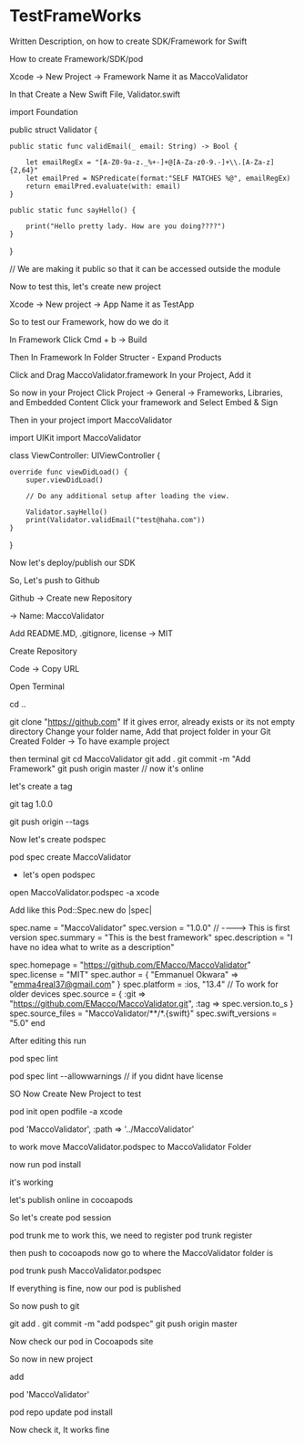 # TestFrameWorks
Written Description, on how to create SDK/Framework for Swift


How to create Framework/SDK/pod

Xcode -> New Project -> Framework
Name it as MaccoValidator

In that Create a New Swift File, Validator.swift


import Foundation

public struct Validator {

    public static func validEmail(_ email: String) -> Bool {

        let emailRegEx = "[A-Z0-9a-z._%+-]+@[A-Za-z0-9.-]+\\.[A-Za-z]{2,64}"
        let emailPred = NSPredicate(format:"SELF MATCHES %@", emailRegEx)
        return emailPred.evaluate(with: email)
    }
    
    public static func sayHello() {

        print("Hello pretty lady. How are you doing????")
    }
}

// We are making it public so that it can be accessed outside the module

Now to test this, let's create new project

Xcode -> New project -> App 
Name it as TestApp

So to test our Framework, how do we do it

In Framework Click Cmd + b -> Build

Then In Framework
In Folder Structer
	- Expand Products

Click and Drag MaccoValidator.framework In your Project, Add it

So now in your Project
Click Project -> General -> Frameworks, Libraries, and Embedded Content
Click your framework and Select  Embed & Sign

Then in your project 
import MaccoValidator


import UIKit
import MaccoValidator

class ViewController: UIViewController {

    override func viewDidLoad() {
        super.viewDidLoad()
        
        // Do any additional setup after loading the view.
        
        Validator.sayHello()
        print(Validator.validEmail("test@haha.com"))
    }


}

Now let's deploy/publish our SDK

So, Let's push to Github

Github -> Create new Repository

-> Name: MaccoValidator

Add README.MD, .gitignore, license -> MIT

Create Repository

Code -> Copy URL

Open Terminal

cd ..

git clone "https://github.com"
If it gives error, already exists or its not empty directory
Change your folder name,
Add that project folder in your Git Created Folder -> To have example project

then terminal 
git cd MaccoValidator
git add . 
git commit -m "Add Framework"
git push origin master  // now it's online

let's create a tag

git tag 1.0.0

git push origin --tags

Now let's create podspec

pod spec create MaccoValidator

 - let's open podspec

open MaccoValidator.podspec -a xcode

Add like this 
Pod::Spec.new do |spec|

  spec.name         = "MaccoValidator"
  spec.version      = "1.0.0" // ----> This is first version
  spec.summary      = "This is the best framework"
  spec.description  = "I have no idea what to write as a description"

  spec.homepage     = "https://github.com/EMacco/MaccoValidator"
  spec.license      = "MIT"
  spec.author             = { "Emmanuel Okwara" => "emma4real37@gmail.com" }
  spec.platform     = :ios, "13.4"  // To work for older devices
  spec.source       = { :git => "https://github.com/EMacco/MaccoValidator.git", :tag => spec.version.to_s }
  spec.source_files  = "MaccoValidator/**/*.{swift}"
  spec.swift_versions = "5.0"
end

After editing this run

pod spec lint

pod spec lint --allowwarnings // if you didnt have license

SO Now Create New Project to test

pod init
open podfile -a xcode

pod 'MaccoValidator', :path => '../MaccoValidator'

to work move
MaccoValidator.podspec to MaccoValidator Folder

now run 
pod install

it's working

let's publish online in cocoapods

So let's create pod session

pod trunk me
to work this, we need to register
pod trunk register

then push to cocoapods
now go to where the MaccoValidator folder is

pod trunk push MaccoValidator.podspec

If everything is fine, now our pod is published 

So now push to git

git add .
git commit -m "add podspec"
git push origin master

Now check our pod in Cocoapods site

So now in new project

add

pod 'MaccoValidator'

pod repo update
pod install 

Now check it, It works fine

